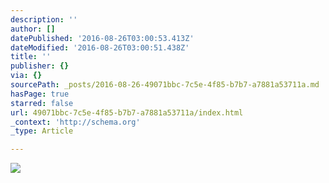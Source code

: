 ```yaml
---
description: ''
author: []
datePublished: '2016-08-26T03:00:53.413Z'
dateModified: '2016-08-26T03:00:51.438Z'
title: ''
publisher: {}
via: {}
sourcePath: _posts/2016-08-26-49071bbc-7c5e-4f85-b7b7-a7881a53711a.md
hasPage: true
starred: false
url: 49071bbc-7c5e-4f85-b7b7-a7881a53711a/index.html
_context: 'http://schema.org'
_type: Article

---
```

![](https://the-grid-user-content.s3-us-west-2.amazonaws.com/7e2e98b5-74bb-4747-90da-652c1cd707cd.jpg)